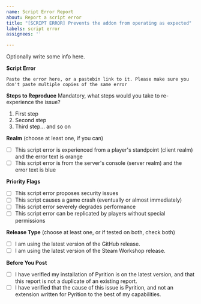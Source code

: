 ```yaml
---
name: Script Error Report
about: Report a script error
title: "[SCRIPT ERROR] Prevents the addon from operating as expected"
labels: script error
assignees: ''

---
```


Optionally write some info here.

**Script Error**
```
Paste the error here, or a pastebin link to it. Please make sure you don't paste multiple copies of the same error
```

**Steps to Reproduce**
Mandatory, what steps would you take to re-experience the issue?
1.  First step
2.  Second step
3.  Third step... and so on

**Realm** (choose at least one, if you can)
-   [ ] This script error is experienced from a player's standpoint (client realm) and the error text is orange
-   [ ] This script error is from the server's console (server realm) and the error text is blue

**Priority Flags**
-   [ ] This script error proposes security issues
-   [ ] This script causes a game crash (eventually or almost immediately)
-   [ ] This script error severely degrades performance
-   [ ] This script error can be replicated by players without special permissions

**Release Type** (choose at least one, or if tested on both, check both)
-   [ ] I am using the latest version of the GitHub release.
-   [ ] I am using the latest version of the Steam Workshop release.

**Before You Post**
-   [ ] I have verified my installation of Pyrition is on the latest version, and that this report is not a duplicate of an existing report.
-   [ ] I have verified that the cause of this issue is Pyrition, and not an extension written for Pyrition to the best of my capabilities.
